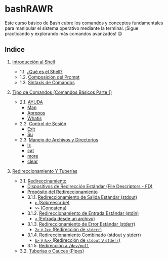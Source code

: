 # bashRAWR
Este curso básico de Bash cubre los comandos y conceptos fundamentales para manipular el sistema operativo mediante la terminal. ¡Sigue practicando y explorando más comandos avanzados! 😊

## **Indice**
1. [Introducción al Shell](/1.%20Introducción%20al%20Shell#1-introducción-al-shell)
   - 1.1. [¿Qué es el Shell?](/1.%20Introducción%20al%20Shell#12-composición-del-prompt)
   - 1.2. [Composición del Prompt](/1.%20Introducción%20al%20Shell#13-sintaxis-de-comandos)
   - 1.3. [Sintaxis de Comandos](/1.%20Introducción%20al%20Shell#13-sintaxis-de-comandos)

2. [Tipo de Comandos (Comandos Básicos Parte 1)](/2.%20Tipo%20de%20Comandos%20(Comandos%20Básicos%20Parte%201)#2-tipo-de-comandos-comandos-básicos-parte-1)
   - 2.1. [AYUDA](/2.%20Tipo%20de%20Comandos%20(Comandos%20Básicos%20Parte%201)#21-ayuda)
      - [Man](/2.%20Tipo%20de%20Comandos%20(Comandos%20Básicos%20Parte%201)/README.md#a-man)
      - [Apropos](/2.%20Tipo%20de%20Comandos%20(Comandos%20Básicos%20Parte%201)/README.md#b-apropos)
      - [Whatis](/2.%20Tipo%20de%20Comandos%20(Comandos%20Básicos%20Parte%201)/README.md#c-whatis)
   - 2.2. [Control de Sesión](/2.%20Tipo%20de%20Comandos%20(Comandos%20Básicos%20Parte%201)#22-control-de-sesión)
      - [Exit](/2.%20Tipo%20de%20Comandos%20(Comandos%20Básicos%20Parte%201)/README.md#a-exit)
      - [Su](/2.%20Tipo%20de%20Comandos%20(Comandos%20Básicos%20Parte%201)/README.md#b-su)
   - 2.3. [Manejo de Archivos y Directorios](/2.%20Tipo%20de%20Comandos%20(Comandos%20Básicos%20Parte%201)#23-manejo-de-archivos-y-directorios)
      - [ls](/2.%20Tipo%20de%20Comandos%20(Comandos%20Básicos%20Parte%201)/README.md#a-ls)
      - [cat](/2.%20Tipo%20de%20Comandos%20(Comandos%20Básicos%20Parte%201)/README.md#b-cat)
      - [more](/2.%20Tipo%20de%20Comandos%20(Comandos%20Básicos%20Parte%201)/README.md#c-more)
      - [clear](/2.%20Tipo%20de%20Comandos%20(Comandos%20Básicos%20Parte%201)/README.md#d-clear)

3. [Redireccionamiento Y Tuberías](/3.%20Redirección/README.md#3-redireccionamiento-y-tuberías)
   - 3.1. [Redireccinamiento](/3.%20Redirección/README.md#31-redireccinamiento)
      - [Dispositivos de Redirección Estándar (File Descriptors - FD)](/3.%20Redirección/README.md#dispositivos-de-redirección-estándar-file-descriptors---fd)
      - [Propósito del Redireccionamiento](/3.%20Redirección/README.md#propósito-del-redireccionamiento)
      - 3.1.1. [Redireccionamiento de Salida Estándar (stdout)]()
         - [`>` (Sobreescribe)](/3.%20Redirección/README.md#-sobreescribe)
         - [`>>` (Concatena)](/3.%20Redirección/README.md#-concatena)
      - 3.1.2. [Redireccionamiento de Entrada Estándar (stdin)](/3.%20Redirección/README.md#312-redireccionamiento-de-entrada-estándar-stdin)
         - [`<` (Entrada desde un archivo)](/README.md#-entrada-desde-un-archivo)
      - 3.1.3. [Redireccionamiento de Error Estándar (stderr)](/README.md#313-redireccionamiento-de-error-estándar-stderr)
         - [`2>` y `2>>` (Redirección de `stderr`)](/3.%20Redirección/README.md#2-y-2-redirección-de-stderr)
      - 3.1.4. [Redireccionamiento Combinado (stdout y stderr)](/3.%20Redirección/README.md#314-redireccionamiento-combinado-stdout-y-stderr)
         - [`&>` y `&>>` (Redirección de `stdout` y `stderr`)](/3.%20Redirección/README.md#-y--redirección-de-stdout-y-stderr)
      - 3.1.5. [Redirección a `/dev/null`](/main/3.%20Redirección/README.md#315-redirección-a-devnull)
   - 3.2. [Tuberías o Cauces (Pipes)](/3.%20Redirección/README.md#32-tuberías-o-cauces-pipes)